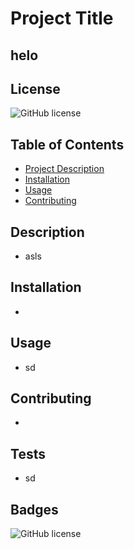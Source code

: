 
# Project Title
## helo

## License
![GitHub license](https://img.shields.io/badge/license-Apache_2.0-blue.svg)

## Table of Contents
* [Project Description](#description)   
* [Installation](#installation)
* [Usage](#usage)
* [Contributing](#contribution)

## Description 
* asls
    
## Installation
* 
    
## Usage 
* sd
    
## Contributing
* 

## Tests
* sd
     
## Badges
![GitHub license](https://img.shields.io/badge/license-Apache_2.0-blue.svg)

    